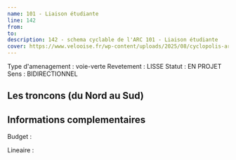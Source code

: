 ```yaml
---
name: 101 - Liaison étudiante 
line: 142
from: 
to:  
description: 142 - schema cyclable de l'ARC 101 - Liaison étudiante 
cover: https://www.velooise.fr/wp-content/uploads/2025/08/cyclopolis-arc-142.jpg
---
```

Type d'amenagement : voie-verte
Revetement : LISSE
Statut : EN PROJET
Sens : BIDIRECTIONNEL
## Les troncons (du Nord au Sud)

## Informations complementaires

Budget  : 

Lineaire :

